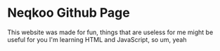# Neqkoo Github Page

This website was made for fun, things that are useless for me might be useful for you
I'm learning HTML and JavaScript, so um, yeah
